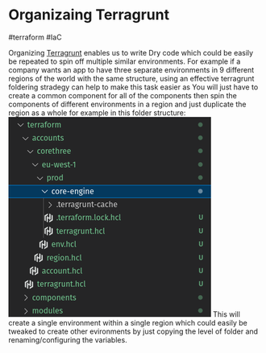 # Organizaing Terragrunt
#terraform #IaC 

Organizing [Terragrunt](DevOps/IAC/Terraform/Terragrunt.md) enables us to write Dry code which could be easily be repeated to spin off multiple similar environments. For example if a company wants an app to have three separate environments in 9 different regions of the world with the same structure, using an effective terragrunt foldering stradegy can help to make this task easier as You will just have to create a common component for all of the components then spin the components of different environments in a region and just duplicate the region as a whole for example in this folder structure:
![Pasted image 20230117160643](Microservice%20Architecture/Attachments/Pasted%20image%2020230117160643.png)
This will create a single environment within a single region which could easily be tweaked to create other evironments by just copying the level of folder and renaming/configuring the variables.